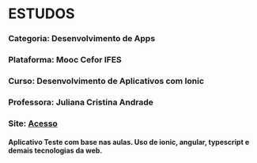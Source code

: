 # ESTUDOS
### Categoria: Desenvolvimento de Apps
### Plataforma: Mooc Cefor IFES
### Curso: Desenvolvimento de Aplicativos com Ionic
### Professora: Juliana Cristina Andrade
### Site: [Acesso](https://mooc.cefor.ifes.edu.br/moodle/course/view.php?id=126)

#### Aplicativo Teste com base nas aulas. Uso de ionic, angular, typescript e demais tecnologias da web.
